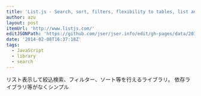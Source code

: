```yaml
---
title: 'List.js - Search, sort, filters, flexibility to tables, list and more!'
author: azu
layout: post
itemUrl: 'http://www.listjs.com/'
editJSONPath: 'https://github.com/jser/jser.info/edit/gh-pages/data/2014/02/index.json'
date: '2014-02-08T16:37:18Z'
tags:
  - JavaScript
  - library
  - search
---
```

リスト表示して絞込検索、フィルター、ソート等を行えるライブラリ。
依存ライブラリ等がなくシンプル
